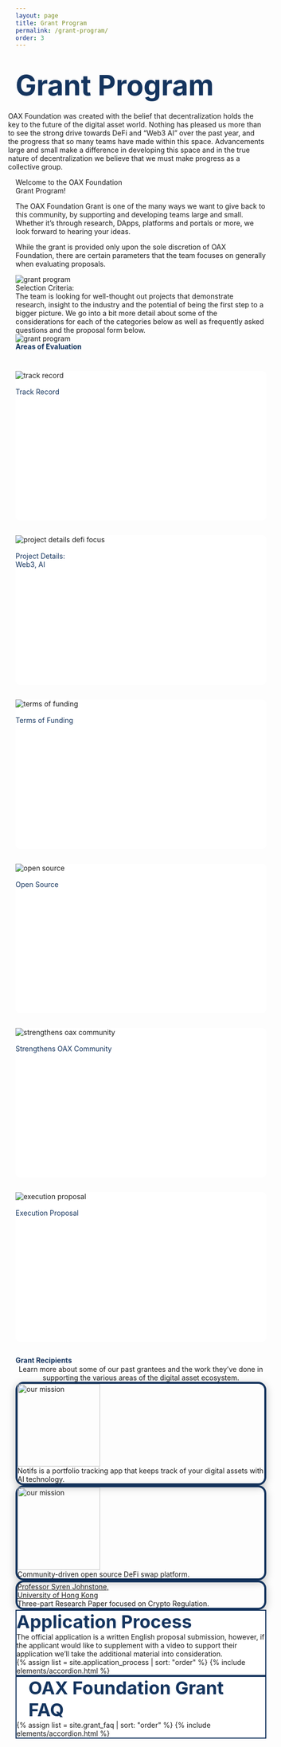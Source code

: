 ```yaml
---
layout: page
title: Grant Program
permalink: /grant-program/
order: 3
---
```

<div class="d-flex flex-column grant-hero" style="background-size: cover; justify-content: center;">
    <div class="container">
        <div class="d-flex d-flex flex-column flex-lg-row row flex-grow-1" style="z-index: 1; margin-left: 0">
            <h1 class="page-title blue1 w-100 w-lg-50">
                <div class="animate__animated animate__fadeInUp" style="color: #14345E; font-size: 56; font-weight: bold;">Grant Program</div>
            </h1>
        </div>
        <div class="d-flex flex-row flex-wrap anchors align-items-center grant-hero-sub" style="z-index: 1;">
            <p class="page-subheading col" style="margin-left: -15px;">OAX Foundation was created with the belief that decentralization holds the key to the future of the digital asset world. Nothing has pleased us more than to see the strong drive towards DeFi and “Web3 AI” over the past year, and the progress that so many teams have made within this space. Advancements large and small make a difference in developing this space and in the true nature of decentralization we believe that we must make progress as a collective group.
            </p>
        </div>
    </div>
</div>
<div id="welcome" class="bg-white pt-5 mt-5 sections" style="background: url('/assets/grant-program/bg3.jpg') no-repeat; background-size: cover;">
    <div class="section py-5">
        <div class="container">
            <div class="d-flex flex-column-reverse flex-lg-row row">
                <div class="d-flex flex-column col mt-5 mt-lg-0">
                    <div class="d-flex flex-row">
                        <div class="section--title style-2 mr-2">Welcome to the OAX Foundation</div>
                    </div>
                    <div class="d-flex flex-row align-items-center mb-4">
                        <div class="section--title style-2 mr-4">Grant Program!</div>
                    </div>
                    <div class="section--description style-2 mt-4" style="font-weight: 400;">
                        <p class="mb-4">The OAX Foundation Grant is one of the many ways we want to give back to this community, by supporting and developing teams large and small. Whether it’s through research, DApps, platforms and portals or more, we look forward to hearing your ideas.</p>
                        <p>While the grant is provided only upon the sole discretion of OAX Foundation, there are certain parameters that the team focuses on generally when evaluating proposals.</p>
                    </div>
                </div>
                <div class="col d-flex flex-row justify-content-center align-items-top ml-lg-0">                    
                    <img class="grant-welcome-img" src="{{ '/assets/grant-program/Grant-Page-block-1.png' }}" alt="grant program"/>
                </div>
            </div>
        </div>
    </div>
    <div class="section pb-5">
        <div class="container">            
            <div class="d-flex flex-column-reverse flex-lg-row-reverse">
                <div class="d-flex flex-column col justify-content-center mt-5 mt-lg-0 px-0">
                    <div class="section--title style-2 mr-2">Selection Criteria:</div>
                    <div class="section--description style-2" style="font-weight: 400;">The team is looking for well-thought out projects that demonstrate research, insight to the industry and the potential of being the first step to a bigger picture. We go into a bit more detail about some of the considerations for each of the categories below as well as frequently asked questions and the proposal form below.
                    </div>
                </div>
                <div class="col d-flex flex-row justify-content-center align-items-top mt-5 ml-lg-0">
                    <img class="grant-welcome-img" src="{{ '/assets/grant-program/Grant-Page-block-2.png' }}" alt="grant program">                    
                </div>
            </div>
        </div>
    </div>
    <div class="py-5"></div>
</div>
<div id="areas-of-evaluation" class="sections py-5">
    <div></div>
    <div class="container section my-5 p-0">
        <div class="d-flex flex-row">
            <div class="d-flex flex-column col mt-5 mt-lg-0 mb-4 p-0">
                <div class="d-flex flex-row align-items-center" style="justify-content: center;">
                    <div class="section--title text-center text-lg-left" style="color: #14345E; font-weight: bold; line-height: 1.2;">Areas&nbsp;of&nbsp;Evaluation</div>
                </div>
                <div class="d-flex flex-row flex-wrap mt-5 mt-lg-5" style="padding-top: 40px">
                    <div class="col-12 col-lg-4 text-center">
                        <div class="d-flex justify-content-center align-items-center py-4" style="background-color: white; flex-direction: column; border-radius: 8px; min-height: 300px; margin-bottom: 30px;">
                            <img class="col-6 col-lg-6" src="{{ '/assets/grant-program/areas-of-evaluation/track-record.png' }}" alt="track record">
                            <div class="icon--caption" style="padding-top: 16px; color: #14345E">Track Record</div>
                        </div>                        
                    </div>
                    <div class="col-12 col-lg-4 text-center">
                        <div class="d-flex justify-content-center align-items-center py-4" style="background-color: white; flex-direction: column; border-radius: 8px; min-height: 300px; margin-bottom: 30px;">
                            <img class="col-6 col-lg-6" src="{{ '/assets/grant-program/areas-of-evaluation/project-details-defi-focus.png' }}" alt="project details defi focus">
                            <div class="icon--caption" style="padding-top: 16px; color: #14345E">Project Details:<br/>Web3, AI</div>
                        </div>
                    </div>
                    <div class="col-12 col-lg-4 text-center">
                        <div class="d-flex justify-content-center align-items-center py-4" style="background-color: white; flex-direction: column; border-radius: 8px; min-height: 300px; margin-bottom: 30px;">
                            <img class="col-6 col-lg-6" src="{{ '/assets/grant-program/areas-of-evaluation/terms-of-funding.png' }}" alt="terms of funding">
                            <div class="icon--caption" style="padding-top: 16px; color: #14345E">Terms of Funding</div>
                        </div>
                    </div>
                    <div class="col-12 col-lg-4 text-center">
                        <div class="d-flex justify-content-center align-items-center py-4" style="background-color: white; flex-direction: column; border-radius: 8px; min-height: 300px; margin-bottom: 30px;">
                            <img class="col-6 col-lg-6" src="{{ '/assets/grant-program/areas-of-evaluation/open-source.png' }}" alt="open source">
                            <div class="icon--caption" style="padding-top: 16px; color: #14345E">Open Source</div>
                        </div>
                    </div>
                    <div class="col-12 col-lg-4 text-center">
                        <div class="d-flex justify-content-center align-items-center py-4" style="background-color: white; flex-direction: column; border-radius: 8px; min-height: 300px; margin-bottom: 30px;">
                            <img class="col-6 col-lg-6" src="{{ '/assets/grant-program/areas-of-evaluation/strengthens-oax-community.png' }}" alt="strengthens oax community">
                            <div class="icon--caption" style="padding-top: 16px; color: #14345E">Strengthens OAX Community</div>
                        </div>
                    </div>
                    <div class="col-12 col-lg-4 text-center">
                        <div class="d-flex justify-content-center align-items-center py-4" style="background-color: white; flex-direction: column; border-radius: 8px; min-height: 300px; margin-bottom: 30px;">
                            <img class="col-6 col-lg-6" src="{{ '/assets/grant-program/areas-of-evaluation/execution-proposal.png' }}" alt="execution proposal">
                            <div class="icon--caption" style="padding-top: 16px; color: #14345E">Execution Proposal</div>
                        </div>
                    </div>
                </div>
            </div>
        </div>
    </div>
</div>
<div id="grant-recipients" class="sections py-5">
    <div></div>
    <div class="container section my-5 d-flex flex-column align-items-center">
        <div>
            <div class="col-12 d-flex flex-column mt-5 mt-lg-0 mb-4 p-0">
                <div class="d-flex flex-row align-items-center" style="justify-content: center;">
                    <div class="section--title text-center text-lg-left" style="color: #14345E; font-weight: bold; line-height: 1.2;">Grant Recipients</div>
                </div>
            </div>
        </div>        
        <div class="d-flex flex-column justify-content-center" style="width: 100%">
            <div class="col-12 pr-0 mb-5 bm-lg-0 d-flex justify-content-center p-0">
                <div class="section--description" style="max-width: 550px; text-align: center;">Learn more about some of our past grantees and the work they’ve done in supporting the various areas of the digital asset ecosystem.
                </div>
            </div>
            <div class="d-flex flex-column flex-lg-row" style="max-width: 700px;">
 <div class="col-12 col-lg-5 col-xl-6 d-flex flex-column gradient12 p-4 mx-0 mx-lg-2 text-center mb-5 mb-lg-0" style="border: 4px solid #14345E;
box-shadow: 0px 4px 16px rgba(0, 0, 0, 0.25); border-radius: 16px;">
                    <div>
                        <a href="https://www.notifs.co">
                            <img width="166px" src="{{ '/assets/notifs-logo.png' }}" alt="our mission">
                        </a>
                    </div>
                    <div class="font-14 pt-3 mt-1">Notifs is a portfolio tracking app that keeps track of your digital assets with AI technology.</div>
                </div>
                <div class="col-12 col-lg-5 col-xl-6 d-flex flex-column gradient12 p-4 mx-0 mx-lg-2 text-center mb-5 mb-lg-0" style="border: 4px solid #14345E;
box-shadow: 0px 4px 16px rgba(0, 0, 0, 0.25); border-radius: 16px;">
                    <div>
                        <a href="https://www.oax.org/2020/12/28/OAX-Foundation-Announces-Grant-to-IJS-Technologies.html">
                            <img width="166px" src="{{ '/assets/grant-program/IJS_Techologies_Logo_20190218_Black text_Tech_Font_IJS.Works_Gradient_1 copy_IJS-1.png' }}" alt="our mission">
                        </a>
                    </div>
                    <div class="font-14 pt-3 mt-1">Community-driven open source DeFi swap platform.</div>
                </div>
                <div class="col-12 col-lg-5 col-xl-6 d-flex flex-column gradient12 p-4 mx-0 mx-lg-2 text-center mb-5 mb-lg-0" style="border: 4px solid #14345E;
box-shadow: 0px 4px 16px rgba(0, 0, 0, 0.25); border-radius: 16px;">
                    <div>
                        <a href="https://www.oax.org/resources/">
                            <div class="font-26 font-weight-bold">Professor Syren Johnstone,</div>
                            <div class="font-18 blue1">University of Hong Kong</div>
                        </a>
                    </div>
                    <div class="font-14 pt-3 mt-1">Three-part Research Paper focused on Crypto Regulation.</div>
                </div>
            </div>            
        </div>
    </div>
</div>
<div class="py-5" style="background: linear-gradient(0.23deg, #FFFEFB 11.36%, #C7EBF1 130.86%);
">
    <div class="container px-3">
        <div class="row">
            <div class="offset-0 offset-lg-1 col-12 col-lg-10">
                <div class="group corner1 box-shadow4" style="border: 2px solid #14345E; background-color: white;">
                    <div class="group--title border-bottom pr-5 pb-3 pt-3 mx-4" style="color: #14345E; font-size: 36px; font-weight: 700; ">Application Process</div>
                    <div class="pb-3 pt-4 pl-4 pr-5">The official application is a written English proposal submission, however, if the applicant would like to supplement with a video to support their application we’ll take the additional material into consideration. 
                    </div>
                    <div class="pb-2 pt-4 px-4">
                        {% assign list = site.application_process | sort: "order" %}
                        {% include elements/accordion.html %}
                    </div>
                </div>
            </div>
        </div>
    </div>
    <div class="container px-3">
        <div class="row">
            <div class="offset-0 offset-lg-1 col-12 col-lg-10">
                <div class="group corner1 box-shadow4" style="border: 2px solid #14345E; background-color: white;">
                    <div class="group--title border-bottom pr-5 pb-3 pt-3" style="color: #14345E; font-size: 36px; font-weight: 700; margin-left: 1.5rem; margin-right: 3rem;">OAX Foundation Grant FAQ</div>
                    <div class="pb-2 pt-4 px-4">
                        {% assign list = site.grant_faq | sort: "order" %}
                        {% include elements/accordion.html %}
                    </div>
                </div>
            </div>
        </div>
    </div>
</div>
